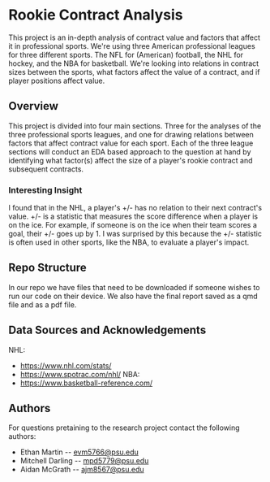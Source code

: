 # Rookie Contract Analysis

This project is an in-depth analysis of contract value and factors that affect it in professional sports. We're using three American professional leagues for three different sports. The NFL for (American) football, the NHL for hockey, and the NBA for basketball. We're looking into relations in contract sizes between the sports, what factors affect the value of a contract, and if player positions affect value.

## Overview

This project is divided into four main sections. Three for the analyses of the three professional sports leagues, and one for drawing relations between factors that affect contract value for each sport. Each of the three league sections will conduct an EDA based approach to the question at hand by identifying what factor(s) affect the size of a player's rookie contract and subsequent contracts.

### Interesting Insight

I found that in the NHL, a player's +/- has no relation to their next contract's value. +/- is a statistic that measures the score difference when a player is on the ice. For example, if someone is on the ice when their team scores a goal, their +/- goes up by 1. I was surprised by this because the +/- statistic is often used in other sports, like the NBA, to evaluate a player's impact.

## Repo Structure

In our repo we have files that need to be downloaded if someone wishes to run our code on their device. We also have the final report saved as a qmd file and as a pdf file.

## Data Sources and Acknowledgements

NHL:
- https://www.nhl.com/stats/
- https://www.spotrac.com/nhl/
  NBA:
- https://www.basketball-reference.com/

## Authors

For questions pretaining to the research project contact the following authors:
- Ethan Martin -- evm5766@psu.edu
- Mitchell Darling -- mpd5779@psu.edu
- Aidan McGrath -- ajm8567@psu.edu
